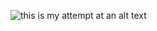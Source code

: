 ![this is my attempt at an alt text](https://en.wikipedia.org/wiki/Google_Images#/media/File:Google_Images_2015_logo.svg)
